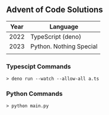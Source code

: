 ## Advent of Code Solutions

| Year | Language                |
| ---- | ----------------------- |
| 2022 | TypeScript (deno)       |
| 2023 | Python. Nothing Special |
|      |                         |

### Typescipt Commands

```
> deno run --watch --allow-all a.ts
```

### Python Commands

```
> python main.py
```
